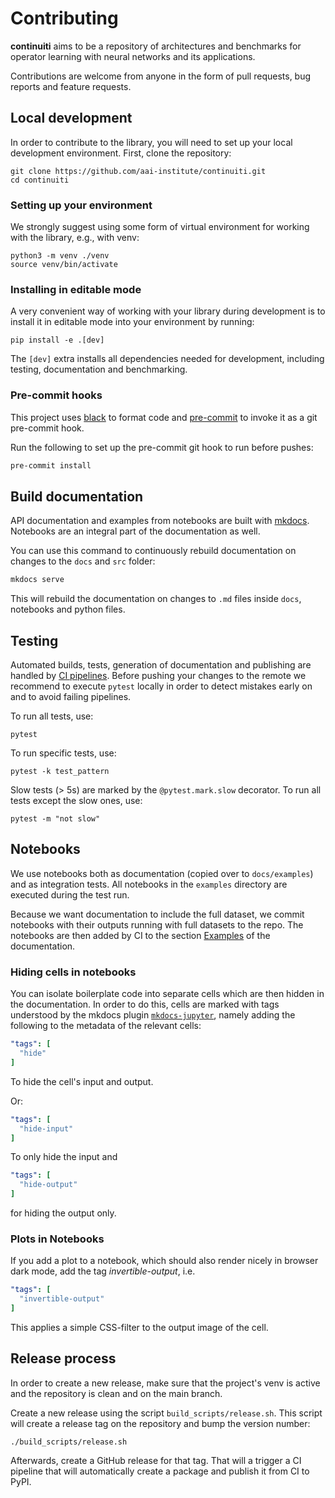 # Contributing

**continuiti** aims to be a repository of architectures and benchmarks for
operator learning with neural networks and its applications.

Contributions are welcome from anyone in the form of pull requests,
bug reports and feature requests.

## Local development

In order to contribute to the library, you will need to set up your local
development environment. First, clone the repository:

```shell
git clone https://github.com/aai-institute/continuiti.git
cd continuiti
```

### Setting up your environment

We strongly suggest using some form of virtual environment for working with the
library, e.g., with venv:

```shell
python3 -m venv ./venv
source venv/bin/activate
```

### Installing in editable mode

A very convenient way of working with your library during development is to
install it in editable mode into your environment by running:

```shell
pip install -e .[dev]
```

The `[dev]` extra installs all dependencies needed for development, including
testing, documentation and benchmarking.

### Pre-commit hooks

This project uses [black](https://github.com/psf/black) to format code and
[pre-commit](https://pre-commit.com/) to invoke it as a git pre-commit hook.

Run the following to set up the pre-commit git hook to run before pushes:

```bash
pre-commit install
```

## Build documentation

API documentation and examples from notebooks are built with
[mkdocs](https://www.mkdocs.org/).
Notebooks are an integral part of the documentation as well.

You can use this command to continuously rebuild documentation
on changes to the `docs` and `src` folder:

```bash
mkdocs serve
```

This will rebuild the documentation on changes to `.md` files inside `docs`,
notebooks and python files.


## Testing

Automated builds, tests, generation of documentation and publishing are handled
by [CI pipelines](#CI). Before pushing your changes to the remote we recommend
to execute `pytest` locally in order to detect mistakes early on and to avoid
failing pipelines.

To run all tests, use:
```shell
pytest
```

To run specific tests, use:
```shell
pytest -k test_pattern
```

Slow tests (> 5s) are marked by the `@pytest.mark.slow` decorator.
To run all tests except the slow ones, use:

```shell
pytest -m "not slow"
```

## Notebooks

We use notebooks both as documentation (copied over to `docs/examples`) and as
integration tests. All notebooks in the `examples` directory are executed
during the test run.

Because we want documentation to include the full dataset, we commit notebooks
with their outputs running with full datasets to the repo. The notebooks are
then added by CI to the section
[Examples](https://aai-institute.github.io/continuiti/examples.html) of the
documentation.

### Hiding cells in notebooks

You can isolate boilerplate code into separate cells which are then hidden
in the documentation. In order to do this, cells are marked with tags understood
by the mkdocs plugin
[`mkdocs-jupyter`](https://github.com/danielfrg/mkdocs-jupyter#readme),
namely adding the following to the metadata of the relevant cells:

```yaml
"tags": [
  "hide"
]
```

To hide the cell's input and output.

Or:

```yaml
"tags": [
  "hide-input"
]
```

To only hide the input and

```yaml
"tags": [
  "hide-output"
]
```
for hiding the output only.

### Plots in Notebooks
If you add a plot to a notebook, which should also render nicely in browser
dark mode, add the tag *invertible-output*, i.e.

```yaml
"tags": [
  "invertible-output"
]
```
This applies a simple CSS-filter to the output image of the cell.


## Release process

In order to create a new release, make sure that the project's venv is active
and the repository is clean and on the main branch.

Create a new release using the script `build_scripts/release.sh`.
This script will create a release tag on the repository and bump
the version number:

```shell
./build_scripts/release.sh
```

Afterwards, create a GitHub release for that tag. That will a trigger a CI
pipeline that will automatically create a package and publish it from CI to PyPI.
